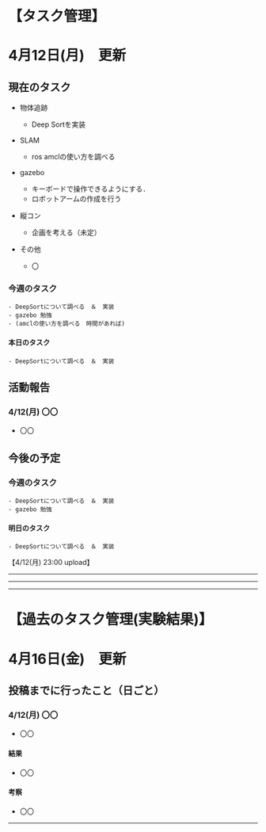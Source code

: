 # 【タスク管理】
# 4月12日(月)　更新

## 現在のタスク
- 物体追跡
  - Deep Sortを実装
  

- SLAM
  - ros amclの使い方を調べる
  

- gazebo
  - キーボードで操作できるようにする．
  - ロボットアームの作成を行う
  
  
- 縦コン
  - 企画を考える（未定）
  
 

- その他
  - 〇
   
   
   
### 今週のタスク

    - DeepSortについて調べる　＆　実装
    - gazebo 勉強
    - (amclの使い方を調べる　時間があれば)
    

#### 本日のタスク

    - DeepSortについて調べる　＆　実装
    
 
 
 
   
## 活動報告
### 4/12(月) 〇〇
- 〇〇



## 今後の予定
### 今週のタスク

    - DeepSortについて調べる　＆　実装
    - gazebo 勉強
    
    
#### 明日のタスク
    
    - DeepSortについて調べる　＆　実装
    


【4/12(月) 23:00 upload】

-----------------------------------------------------
-----------------------------------------------------
-----------------------------------------------------

# 【過去のタスク管理(実験結果)】

# 4月16日(金)　更新

## 投稿までに行ったこと（日ごと）
### 4/12(月) 〇〇
- 〇〇

#### 結果
- 〇〇

#### 考察
- 〇〇


-----------------------------------------------------

